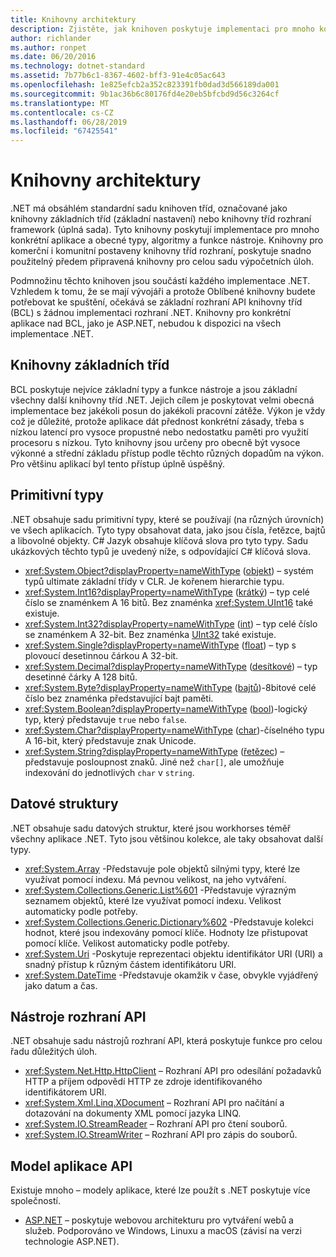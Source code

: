 ```yaml
---
title: Knihovny architektury
description: Zjistěte, jak knihoven poskytuje implementaci pro mnoho konkrétní aplikace a obecné typy, algoritmy a funkce nástroj.
author: richlander
ms.author: ronpet
ms.date: 06/20/2016
ms.technology: dotnet-standard
ms.assetid: 7b77b6c1-8367-4602-bff3-91e4c05ac643
ms.openlocfilehash: 1e825efcb2a352c823391fb0dad3d566189da001
ms.sourcegitcommit: 9b1ac36b6c80176fd4e20eb5bfcbd9d56c3264cf
ms.translationtype: MT
ms.contentlocale: cs-CZ
ms.lasthandoff: 06/28/2019
ms.locfileid: "67425541"
---
```

# <a name="framework-libraries"></a>Knihovny architektury

.NET má obsáhlém standardní sadu knihoven tříd, označované jako knihovny základních tříd (základní nastavení) nebo knihovny tříd rozhraní framework (úplná sada). Tyto knihovny poskytují implementace pro mnoho konkrétní aplikace a obecné typy, algoritmy a funkce nástroje. Knihovny pro komerční i komunitní postaveny knihovny tříd rozhraní, poskytuje snadno použitelný předem připravená knihovny pro celou sadu výpočetních úloh.

Podmnožinu těchto knihoven jsou součástí každého implementace .NET. Vzhledem k tomu, že se mají vývojáři a protože Oblíbené knihovny budete potřebovat ke spuštění, očekává se základní rozhraní API knihovny tříd (BCL) s žádnou implementaci rozhraní .NET. Knihovny pro konkrétní aplikace nad BCL, jako je ASP.NET, nebudou k dispozici na všech implementace .NET.

## <a name="base-class-libraries"></a>Knihovny základních tříd

BCL poskytuje nejvíce základní typy a funkce nástroje a jsou základní všechny další knihovny tříd .NET. Jejich cílem je poskytovat velmi obecná implementace bez jakékoli posun do jakékoli pracovní zátěže. Výkon je vždy což je důležité, protože aplikace dát přednost konkrétní zásady, třeba s nízkou latencí pro vysoce propustné nebo nedostatku paměti pro využití procesoru s nízkou. Tyto knihovny jsou určeny pro obecně být vysoce výkonné a střední základu přístup podle těchto různých dopadům na výkon. Pro většinu aplikací byl tento přístup úplně úspěšný.

## <a name="primitive-types"></a>Primitivní typy

.NET obsahuje sadu primitivní typy, které se používají (na různých úrovních) ve všech aplikacích. Tyto typy obsahovat data, jako jsou čísla, řetězce, bajtů a libovolné objekty. C# Jazyk obsahuje klíčová slova pro tyto typy. Sadu ukázkových těchto typů je uvedený níže, s odpovídající C# klíčová slova.

* <xref:System.Object?displayProperty=nameWithType> ([objekt](../csharp/language-reference/keywords/object.md)) – systém typů ultimate základní třídy v CLR. Je kořenem hierarchie typu.
* <xref:System.Int16?displayProperty=nameWithType> ([krátký](../csharp/language-reference/builtin-types/integral-numeric-types.md)) – typ celé číslo se znaménkem A 16 bitů. Bez znaménka <xref:System.UInt16> také existuje.
* <xref:System.Int32?displayProperty=nameWithType> ([int](../csharp/language-reference/builtin-types/integral-numeric-types.md)) – typ celé číslo se znaménkem A 32-bit. Bez znaménka [UInt32](../csharp/language-reference/builtin-types/integral-numeric-types.md) také existuje.
* <xref:System.Single?displayProperty=nameWithType> ([float](../csharp/language-reference/keywords/float.md)) – typ s plovoucí desetinnou čárkou A 32-bit.
* <xref:System.Decimal?displayProperty=nameWithType> ([desítkové](../csharp/language-reference/keywords/decimal.md)) – typ desetinné čárky A 128 bitů.
* <xref:System.Byte?displayProperty=nameWithType> ([bajtů](../csharp/language-reference/builtin-types/integral-numeric-types.md))-8bitové celé číslo bez znaménka představující bajt paměti.
* <xref:System.Boolean?displayProperty=nameWithType> ([bool](../csharp/language-reference/keywords/bool.md))-logický typ, který představuje `true` nebo `false`.
* <xref:System.Char?displayProperty=nameWithType> ([char](../csharp/language-reference/keywords/char.md))-číselného typu A 16-bit, který představuje znak Unicode.
* <xref:System.String?displayProperty=nameWithType> ([řetězec](../csharp/language-reference/keywords/string.md)) – představuje posloupnost znaků. Jiné než `char[]`, ale umožňuje indexování do jednotlivých `char` v `string`.

## <a name="data-structures"></a>Datové struktury

.NET obsahuje sadu datových struktur, které jsou workhorses téměř všechny aplikace .NET. Tyto jsou většinou kolekce, ale taky obsahovat další typy.

* <xref:System.Array> -Představuje pole objektů silnými typy, které lze využívat pomocí indexu. Má pevnou velikost, na jeho vytváření.
* <xref:System.Collections.Generic.List%601> -Představuje výrazným seznamem objektů, které lze využívat pomocí indexu. Velikost automaticky podle potřeby.
* <xref:System.Collections.Generic.Dictionary%602> -Představuje kolekci hodnot, které jsou indexovány pomocí klíče. Hodnoty lze přistupovat pomocí klíče. Velikost automaticky podle potřeby.
* <xref:System.Uri> -Poskytuje reprezentaci objektu identifikátor URI (URI) a snadný přístup k různým částem identifikátoru URI.
* <xref:System.DateTime> -Představuje okamžik v čase, obvykle vyjádřený jako datum a čas.

## <a name="utility-apis"></a>Nástroje rozhraní API

.NET obsahuje sadu nástrojů rozhraní API, která poskytuje funkce pro celou řadu důležitých úloh.

* <xref:System.Net.Http.HttpClient> – Rozhraní API pro odesílání požadavků HTTP a příjem odpovědí HTTP ze zdroje identifikovaného identifikátorem URI.
* <xref:System.Xml.Linq.XDocument> – Rozhraní API pro načítání a dotazování na dokumenty XML pomocí jazyka LINQ.
* <xref:System.IO.StreamReader> – Rozhraní API pro čtení souborů. 
* <xref:System.IO.StreamWriter> – Rozhraní API pro zápis do souborů.

## <a name="app-model-apis"></a>Model aplikace API

Existuje mnoho – modely aplikace, které lze použít s .NET poskytuje více společností.

* [ASP.NET](https://www.asp.net) – poskytuje webovou architekturu pro vytváření webů a služeb. Podporováno ve Windows, Linuxu a macOS (závisí na verzi technologie ASP.NET).
